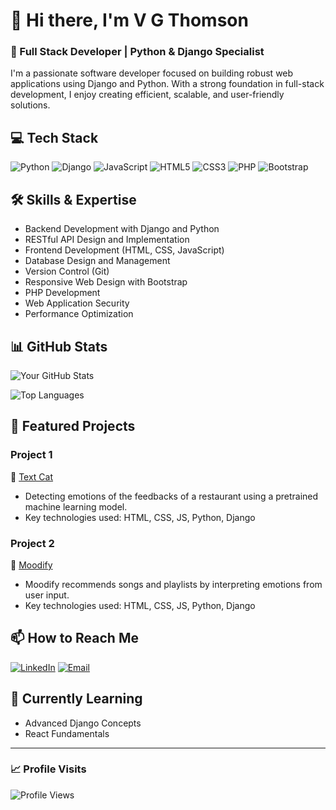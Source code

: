 # 👋 Hi there, I'm V G Thomson

### 🚀 Full Stack Developer | Python & Django Specialist

I'm a passionate software developer focused on building robust web applications using Django and Python. With a strong foundation in full-stack development, I enjoy creating efficient, scalable, and user-friendly solutions.

## 💻 Tech Stack

![Python](https://img.shields.io/badge/Python-3776AB?style=for-the-badge&logo=python&logoColor=white)
![Django](https://img.shields.io/badge/Django-092E20?style=for-the-badge&logo=django&logoColor=white)
![JavaScript](https://img.shields.io/badge/JavaScript-F7DF1E?style=for-the-badge&logo=javascript&logoColor=black)
![HTML5](https://img.shields.io/badge/HTML5-E34F26?style=for-the-badge&logo=html5&logoColor=white)
![CSS3](https://img.shields.io/badge/CSS3-1572B6?style=for-the-badge&logo=css3&logoColor=white)
![PHP](https://img.shields.io/badge/PHP-777BB4?style=for-the-badge&logo=php&logoColor=white)
![Bootstrap](https://img.shields.io/badge/Bootstrap-563D7C?style=for-the-badge&logo=bootstrap&logoColor=white)

## 🛠️ Skills & Expertise

- Backend Development with Django and Python
- RESTful API Design and Implementation
- Frontend Development (HTML, CSS, JavaScript)
- Database Design and Management
- Version Control (Git)
- Responsive Web Design with Bootstrap
- PHP Development
- Web Application Security
- Performance Optimization

## 📊 GitHub Stats

![Your GitHub Stats](https://github-readme-stats.vercel.app/api?username=vgthomson&show_icons=true&theme=dracula)

![Top Languages](https://github-readme-stats.vercel.app/api/top-langs/?username=vgthomson&layout=compact&theme=dracula)

## 🌟 Featured Projects

### Project 1
📌 [Text Cat]((https://github.com/vgthomson/TEXTCAT.git))
- Detecting emotions of the feedbacks of a restaurant using a pretrained machine learning model.
- Key technologies used: HTML, CSS, JS, Python, Django

### Project 2
📌 [Moodify](https://github.com/vgthomson/MOODIFY.git)
- Moodify recommends songs and playlists by interpreting emotions from user input.
- Key technologies used: HTML, CSS, JS, Python, Django

## 📫 How to Reach Me

[![LinkedIn](https://img.shields.io/badge/LinkedIn-0077B5?style=for-the-badge&logo=linkedin&logoColor=white)](https://www.linkedin.com/in/vgthomson/)
[![Email](https://img.shields.io/badge/Email-D14836?style=for-the-badge&logo=gmail&logoColor=white)](mailto:thomsonvg@outlook.com)
<!-- [![Portfolio](https://img.shields.io/badge/Portfolio-000000?style=for-the-badge&logo=About.me&logoColor=white)](your-portfolio-url) -->

## 🌱 Currently Learning

- Advanced Django Concepts
- React Fundamentals

---

### 📈 Profile Visits
![Profile Views](https://komarev.com/ghpvc/?username=vgthomson&color=brightgreen)
